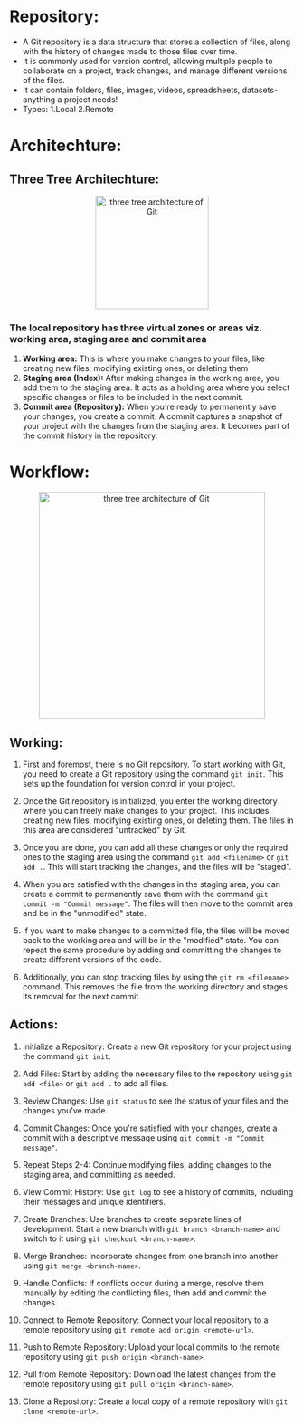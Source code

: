 # Repository:

- A Git repository is a data structure that stores a collection of files, along with the history of changes made to those files over time.
- It is commonly used for version control, allowing multiple people to collaborate on a project, track changes, and manage different versions of the files.
- It can contain folders, files, images, videos, spreadsheets, datasets- anything a project needs!
- Types: 1.Local 2.Remote

# Architechture:

## Three Tree Architechture:

<div align="center">
<img src="https://res.cloudinary.com/dduur8qoo/image/upload/v1685255623/GitArchitecture_wqhc9l.png" alt="three tree architecture of Git" height="200" float="right"/>
</div>

### The local repository has three virtual zones or areas viz. working area, staging area and commit area

1. <b>Working area:</b> This is where you make changes to your files, like creating new files, modifying existing ones, or deleting them
2. <b>Staging area (Index):</b> After making changes in the working area, you add them to the staging area. It acts as a holding area where you select specific changes or files to be included in the next commit.
3. <b>Commit area (Repository):</b> When you're ready to permanently save your changes, you create a commit. A commit captures a snapshot of your project with the changes from the staging area. It becomes part of the commit history in the repository.

# Workflow:

<div align="center">
<img src="https://res.cloudinary.com/dduur8qoo/image/upload/v1685255625/GitWorkflow_e8awyt.png" alt="three tree architecture of Git" height="400" float="right"/>
</div>

## Working:

1. First and foremost, there is no Git repository. To start working with Git, you need to create a Git repository using the command `git init`. This sets up the foundation for version control in your project.

2. Once the Git repository is initialized, you enter the working directory where you can freely make changes to your project. This includes creating new files, modifying existing ones, or deleting them. The files in this area are considered "untracked" by Git.

3. Once you are done, you can add all these changes or only the required ones to the staging area using the command `git add <filename>` or `git add .`. This will start tracking the changes, and the files will be "staged".

4. When you are satisfied with the changes in the staging area, you can create a commit to permanently save them with the command `git commit -m "Commit message"`. The files will then move to the commit area and be in the "unmodified" state.

5. If you want to make changes to a committed file, the files will be moved back to the working area and will be in the "modified" state. You can repeat the same procedure by adding and committing the changes to create different versions of the code.

6. Additionally, you can stop tracking files by using the `git rm <filename>` command. This removes the file from the working directory and stages its removal for the next commit.

## Actions:

1. Initialize a Repository: Create a new Git repository for your project using the command `git init`.

2. Add Files: Start by adding the necessary files to the repository using `git add <file>` or `git add .` to add all files.

3. Review Changes: Use `git status` to see the status of your files and the changes you've made.

4. Commit Changes: Once you're satisfied with your changes, create a commit with a descriptive message using `git commit -m "Commit message"`.

5. Repeat Steps 2-4: Continue modifying files, adding changes to the staging area, and committing as needed.

6. View Commit History: Use `git log` to see a history of commits, including their messages and unique identifiers.

7. Create Branches: Use branches to create separate lines of development. Start a new branch with `git branch <branch-name>` and switch to it using `git checkout <branch-name>`.

8. Merge Branches: Incorporate changes from one branch into another using `git merge <branch-name>`.

9. Handle Conflicts: If conflicts occur during a merge, resolve them manually by editing the conflicting files, then add and commit the changes.

10. Connect to Remote Repository: Connect your local repository to a remote repository using `git remote add origin <remote-url>`.

11. Push to Remote Repository: Upload your local commits to the remote repository using `git push origin <branch-name>`.

12. Pull from Remote Repository: Download the latest changes from the remote repository using `git pull origin <branch-name>`.

13. Clone a Repository: Create a local copy of a remote repository with `git clone <remote-url>`.
